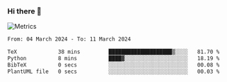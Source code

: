 ### Hi there 👋

![Metrics](https://github.com/radoapx/radoapx/blob/main/github-metrics.svg)

<!--START_SECTION:waka-->

```txt
From: 04 March 2024 - To: 11 March 2024

TeX             38 mins         ████████████████████▒░░░░   81.70 %
Python          8 mins          ████▓░░░░░░░░░░░░░░░░░░░░   18.19 %
BibTeX          0 secs          ░░░░░░░░░░░░░░░░░░░░░░░░░   00.08 %
PlantUML file   0 secs          ░░░░░░░░░░░░░░░░░░░░░░░░░   00.03 %
```

<!--END_SECTION:waka-->

<!--
**radoapx/radoapx** is a ✨ _special_ ✨ repository because its `README.md` (this file) appears on your GitHub profile.

Here are some ideas to get you started:

- 🔭 I’m currently working on ...
- 🌱 I’m currently learning ...
- 👯 I’m looking to collaborate on ...
- 🤔 I’m looking for help with ...
- 💬 Ask me about ...
- 📫 How to reach me: ...
- 😄 Pronouns: ...
- ⚡ Fun fact: ...
-->
